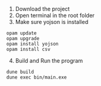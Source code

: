 1. Download the project
2. Open terminal in the root folder
3. Make sure yojson is installed
```
opam update
opam upgrade
opam install yojson
opam install csv
```
4. Build and Run the program 
```
dune build
dune exec bin/main.exe
```